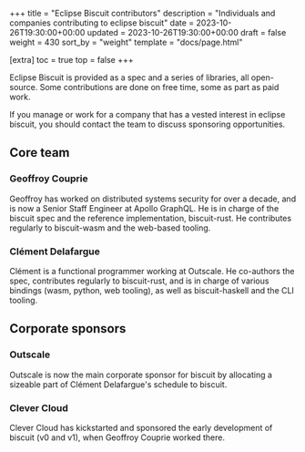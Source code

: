 +++
title = "Eclipse Biscuit contributors"
description = "Individuals and companies contributing to eclipse biscuit"
date = 2023-10-26T19:30:00+00:00
updated = 2023-10-26T19:30:00+00:00
draft = false
weight = 430
sort_by = "weight"
template = "docs/page.html"

[extra]
toc = true
top = false
+++

Eclipse Biscuit is provided as a spec and a series of libraries, all open-source. Some contributions are done on free time, some as part as paid work.

If you manage or work for a company that has a vested interest in eclipse biscuit, you should contact the team to discuss sponsoring opportunities.

## Core team

### Geoffroy Couprie

Geoffroy has worked on distributed systems security for over a decade, and is now a Senior Staff Engineer at Apollo GraphQL. He is in charge of the biscuit spec and the reference implementation, biscuit-rust. He contributes regularly to biscuit-wasm and the web-based tooling.

### Clément Delafargue

Clément is a functional programmer working at Outscale. He co-authors the spec, contributes regularly to biscuit-rust, and is in charge of various bindings (wasm, python, web tooling), as well as biscuit-haskell and the CLI tooling.

## Corporate sponsors

### Outscale

Outscale is now the main corporate sponsor for biscuit by allocating a sizeable part of Clément Delafargue's schedule to biscuit.

### Clever Cloud

Clever Cloud has kickstarted and sponsored the early development of biscuit (v0 and v1), when Geoffroy Couprie worked there.
